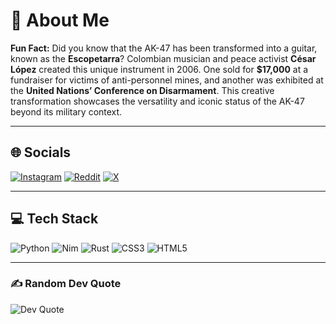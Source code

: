 # 💫 About Me
**Fun Fact:** Did you know that the AK-47 has been transformed into a guitar, known as the **Escopetarra**? Colombian musician and peace activist **César López** created this unique instrument in 2006. One sold for **$17,000** at a fundraiser for victims of anti-personnel mines, and another was exhibited at the **United Nations’ Conference on Disarmament**. This creative transformation showcases the versatility and iconic status of the AK-47 beyond its military context.

---

## 🌐 Socials
[![Instagram](https://img.shields.io/badge/Instagram-%23E4405F.svg?logo=Instagram&logoColor=white)](https://instagram.com/kiyo_venatrix) 
[![Reddit](https://img.shields.io/badge/Reddit-%23FF4500.svg?logo=Reddit&logoColor=white)](https://reddit.com/user/u/sleepy_gogaly) 
[![X](https://img.shields.io/badge/X-black.svg?logo=X&logoColor=white)](https://x.com/notgogaly)

---

## 💻 Tech Stack
![Python](https://img.shields.io/badge/python-3670A0?style=for-the-badge&logo=python&logoColor=ffdd54) 
![Nim](https://img.shields.io/badge/nim-%23FFE953.svg?style=for-the-badge&logo=nim&logoColor=white) 
![Rust](https://img.shields.io/badge/rust-%23000000.svg?style=for-the-badge&logo=rust&logoColor=white) 
![CSS3](https://img.shields.io/badge/css3-%231572B6.svg?style=for-the-badge&logo=css3&logoColor=white) 
![HTML5](https://img.shields.io/badge/html5-%23E34F26.svg?style=for-the-badge&logo=html5&logoColor=white)


---

### ✍️ Random Dev Quote
![Dev Quote](https://quotes-github-readme.vercel.app/api?type=horizontal&theme=gruvbox)
